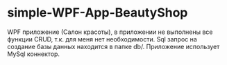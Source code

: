 # simple-WPF-App-BeautyShop

WPF приложение (Салон красоты), в приложении не выполнены все функции CRUD, т.к. для меня нет необходимости. 
Sql запрос на создание базы данных находится в папке db/.
Приложение использует MySql коннектор.

